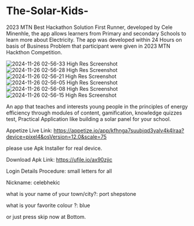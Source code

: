 # The-Solar-Kids-
2023 MTN Best Hackathon Solution First Runner, developed by Cele Minenhle, the app allows learners from Primary and secondary Schools to learn more about Electricity. The app was developed within 24 Hours on basis of Business Problem that participant were given in 2023 MTN Hackthon Competition.

![2024-11-26 02-56-33 High Res Screenshot](https://github.com/user-attachments/assets/0289786b-c352-49ef-9416-e6eeeeee8d74)
![2024-11-26 02-56-28 High Res Screenshot](https://github.com/user-attachments/assets/36639da3-ead4-4cd4-a73f-0f7923d8c421)
![2024-11-26 02-56-21 High Res Screenshot](https://github.com/user-attachments/assets/baeed2b7-2c8d-486f-b32f-feac2aca9e59)
![2024-11-26 02-56-05 High Res Screenshot](https://github.com/user-attachments/assets/b58570c6-c284-4a31-9a37-a723d75a2744)
![2024-11-26 02-56-08 High Res Screenshot](https://github.com/user-attachments/assets/c16e5ce6-b50d-4342-990d-29f1e8367292)
![2024-11-26 02-56-15 High Res Screenshot](https://github.com/user-attachments/assets/b6228675-1bfc-4d41-953b-4ff55fe3a930)



An app that teaches and interests young people in the principles of energy efficiency through modules of content, gamification, knowledge quizzes test, Practical Application like building a solar panel for your school.



Appetize Live Link: https://appetize.io/app/kfhnga7suubjqd3yalv4k4lraa?device=pixel4&osVersion=12.0&scale=75

please use Apk Installer for real device.

Download Apk Link:  https://ufile.io/ax90zjic

Login Details Procedure:  small letters for all

Nickname: celebhekic

what is your name of your town/city?: port shepstone

what is your favorite colour ?: blue

or just press skip now at Bottom.
